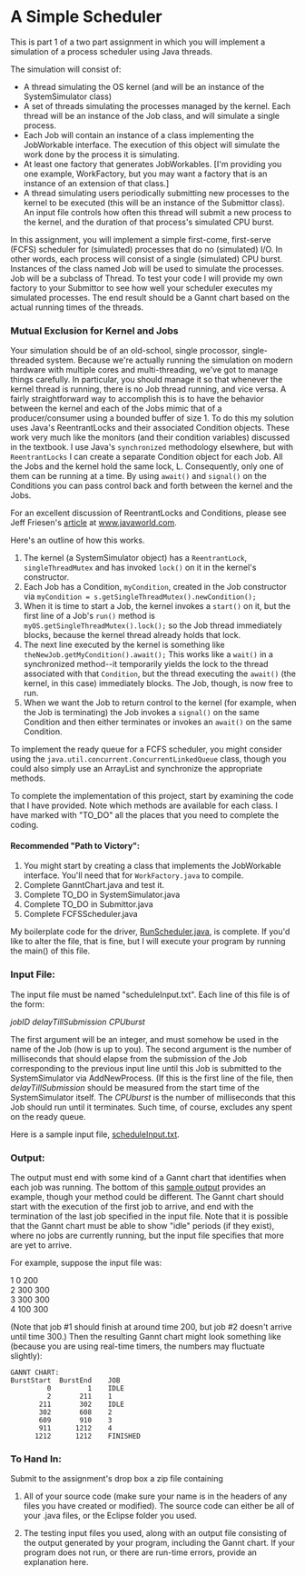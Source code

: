 # A Simple Scheduler

This is part 1 of a two part assignment in which you will implement a simulation of a process scheduler using Java threads.

The simulation will consist of:

* A thread simulating the OS kernel (and will be an instance of the SystemSimulator class)
* A set of threads simulating the processes managed by the kernel. Each thread will be an instance of the Job class, and will simulate a single process.
* Each Job will contain an instance of a class implementing the JobWorkable interface. The execution of this object will simulate the work done by the process it is simulating.
* At least one factory that generates JobWorkables. [I'm providing you one example, WorkFactory, but you may want a factory that is an instance of an extension of that class.]
* A thread simulating users periodically submitting new processes to the kernel to be executed (this will be an instance of the Submittor class). An input file controls how often this thread will submit a new process to the kernel, and the duration of that process's simulated CPU burst.

In this assignment, you will implement a simple first-come, first-serve (FCFS) scheduler for (simulated) processes that do no (simulated) I/O. In other words, each process will consist of a single (simulated) CPU burst. Instances of the class named Job will be used to simulate the processes. Job will be a subclass of Thread. To test your code I will provide my own factory to your Submittor to see how well your scheduler executes my simulated processes. The end result should be a Gannt chart based on the actual running times of the threads.

### Mutual Exclusion for Kernel and Jobs

Your simulation should be of an old-school, single procossor, single-threaded system. Because we're actually running the simulation on modern hardware with multiple cores and multi-threading, we've got to manage things carefully. In particular, you should manage it so that whenever the kernel thread is running, there is no Job thread running, and vice versa. A fairly straightforward way to accomplish this is to have the behavior between the kernel and each of the Jobs mimic that of a producer/consumer using a bounded buffer of size 1. To do this my solution uses Java's ReentrantLocks and their associated Condition objects. These work very much like the monitors (and their condition variables) discussed in the textbook. I use Java's `synchronized` methodology elsewhere, but with `ReentrantLocks` I can create a separate Condition object for each Job. All the Jobs and the kernel hold the same lock, L. Consequently, only one of them can be running at a time. By using `await()` and `signal()` on the Conditions you can pass control back and forth between the kernel and the Jobs.

For an excellent discussion of ReentrantLocks and Conditions, please see Jeff Friesen's [article][1] at www.javaworld.com.

Here's an outline of how this works.

1. The kernel (a SystemSimulator object) has a `ReentrantLock`, `singleThreadMutex` and has invoked `lock()` on it in the kernel's constructor.
2. Each Job has a Condition, `myCondition`, created in the Job constructor via 
  `myCondition = s.getSingleThreadMutex().newCondition();`
3. When it is time to start a Job, the kernel invokes a `start()` on it, but the first line of a Job's `run()` method is
`myOS.getSingleThreadMutex().lock();`
so the Job thread immediately blocks, because the kernel thread already holds that lock.
4. The next line executed by the kernel is something like
`theNewJob.getMyCondition().await();` This works like a `wait()` in a synchronized method--it temporarily yields the lock to the thread associated with that `Condition`, but the thread executing the `await()` (the kernel, in this case) immediately blocks. The Job, though, is now free to run.
5. When we want the Job to return control to the kernel (for example, when the Job is terminating) the Job invokes a `signal()` on the same Condition and then either terminates or invokes an `await()` on the same Condition.
 

To implement the ready queue for a FCFS scheduler, you might consider using the `java.util.concurrent.ConcurrentLinkedQueue` class, though you could also simply use an ArrayList and synchronize the appropriate methods.

To complete the implementation of this project, start by examining the code that I have provided. Note which methods are available for each class. I have marked with "TO_DO" all the places that you need to complete the coding.

#### Recommended "Path to Victory":

1. You might start by creating a class that implements the JobWorkable interface. You'll need that for `WorkFactory.java` to compile.
2. Complete GanntChart.java and test it.
3. Complete TO_DO in SystemSimulator.java
4. Complete TO_DO in Submittor.java
5. Complete FCFSScheduler.java

My boilerplate code for the driver, [RunScheduler.java][2], is complete. If you'd like to alter the file, that is fine, but I will execute your program by running the main() of this file.

### Input File:

The input file must be named "scheduleInput.txt". Each line of this file is of the form:

*jobID delayTillSubmission CPUburst*

The first argument will be an integer, and must somehow be used in the name of the Job (how is up to you). The second argument is the number of milliseconds that should elapse from the submission of the Job corresponding to the previous input line until this Job is submitted to the SystemSimulator via AddNewProcess. (If this is the first line of the file, then *delayTillSubmission* should be measured from the start time of the SystemSimulator itself. The *CPUburst* is the number of milliseconds that this Job should run until it terminates. Such time, of course, excludes any spent on the ready queue.

Here is a sample input file, [scheduleInput.txt][3].

### Output:

The output must end with some kind of a Gannt chart that identifies when each job was running. The bottom of this [sample output][4] provides an example, though your method could be different. The Gannt chart should start with the execution of the first job to arrive, and end with the termination of the last job specified in the input file. Note that it is possible that the Gannt chart must be able to show "idle" periods (if they exist), where no jobs are currently running, but the input file specifies that more are yet to arrive.

For example, suppose the input file was:

1 0 200   
2 300 300  
3 300 300  
4 100 300

(Note that job #1 should finish at around time 200, but job #2 doesn't arrive until time 300.) Then the resulting Gannt chart might look something like (because you are using real-time timers, the numbers may fluctuate slightly):

    GANNT CHART:
    BurstStart  BurstEnd  	JOB                 
             0         1  	IDLE                
             2       211  	1                   
           211       302  	IDLE                
           302       608  	2                   
           609       910  	3                   
           911      1212  	4                   
          1212      1212  	FINISHED 
                       
### To Hand In:

Submit to the assignment's drop box a zip file containing

1. All of your source code (make sure your name is in the headers of any files you have created or modified).
The source code can either be all of your .java files, or the Eclipse folder you used.

2. The testing input files you used, along with an output file consisting of the output generated by your program, including the Gannt chart. If your program does not run, or there are run-time errors, provide an explanation here.

[1]: http://www.javaworld.com/article/2078848/java-concurrency/java-101-the-next-generation-java-concurrency-without-the-pain-part-2.html
[2]: http://www.emunix.emich.edu/~evett/OS/Assignments/Scheduler/RunScheduler.java
[3]: http://www.emunix.emich.edu/~evett/OS/Assignments/Scheduler/scheduleInput.txt
[4]: http://www.emunix.emich.edu/~evett/OS/Assignments/Scheduler/sampleOutput.txt
 
